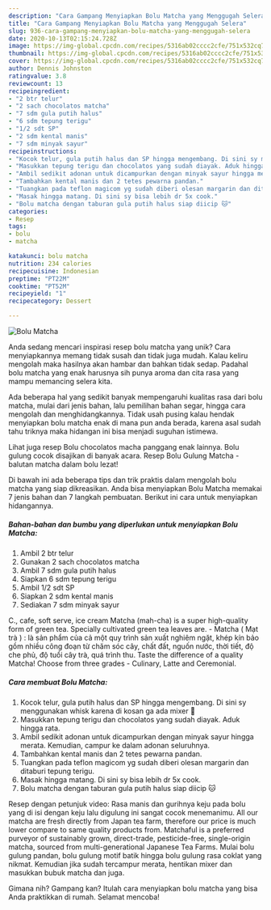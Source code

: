 ```yaml
---
description: "Cara Gampang Menyiapkan Bolu Matcha yang Menggugah Selera"
title: "Cara Gampang Menyiapkan Bolu Matcha yang Menggugah Selera"
slug: 936-cara-gampang-menyiapkan-bolu-matcha-yang-menggugah-selera
date: 2020-10-13T02:15:24.728Z
image: https://img-global.cpcdn.com/recipes/5316ab02cccc2cfe/751x532cq70/bolu-matcha-foto-resep-utama.jpg
thumbnail: https://img-global.cpcdn.com/recipes/5316ab02cccc2cfe/751x532cq70/bolu-matcha-foto-resep-utama.jpg
cover: https://img-global.cpcdn.com/recipes/5316ab02cccc2cfe/751x532cq70/bolu-matcha-foto-resep-utama.jpg
author: Dennis Johnston
ratingvalue: 3.8
reviewcount: 13
recipeingredient:
- "2 btr telur"
- "2 sach chocolatos matcha"
- "7 sdm gula putih halus"
- "6 sdm tepung terigu"
- "1/2 sdt SP"
- "2 sdm kental manis"
- "7 sdm minyak sayur"
recipeinstructions:
- "Kocok telur, gula putih halus dan SP hingga mengembang. Di sini sy menggunakan whisk karena di kosan ga ada mixer 🤭"
- "Masukkan tepung terigu dan chocolatos yang sudah diayak. Aduk hingga rata."
- "Ambil sedikit adonan untuk dicampurkan dengan minyak sayur hingga merata. Kemudian, campur ke dalam adonan seluruhnya."
- "Tambahkan kental manis dan 2 tetes pewarna pandan."
- "Tuangkan pada teflon magicom yg sudah diberi olesan margarin dan ditaburi tepung terigu."
- "Masak hingga matang. Di sini sy bisa lebih dr 5x cook."
- "Bolu matcha dengan taburan gula putih halus siap diicip 🐱"
categories:
- Resep
tags:
- bolu
- matcha

katakunci: bolu matcha 
nutrition: 234 calories
recipecuisine: Indonesian
preptime: "PT22M"
cooktime: "PT52M"
recipeyield: "1"
recipecategory: Dessert

---
```



![Bolu Matcha](https://img-global.cpcdn.com/recipes/5316ab02cccc2cfe/751x532cq70/bolu-matcha-foto-resep-utama.jpg)

Anda sedang mencari inspirasi resep bolu matcha yang unik? Cara menyiapkannya memang tidak susah dan tidak juga mudah. Kalau keliru mengolah maka hasilnya akan hambar dan bahkan tidak sedap. Padahal bolu matcha yang enak harusnya sih punya aroma dan cita rasa yang mampu memancing selera kita.

Ada beberapa hal yang sedikit banyak mempengaruhi kualitas rasa dari bolu matcha, mulai dari jenis bahan, lalu pemilihan bahan segar, hingga cara mengolah dan menghidangkannya. Tidak usah pusing kalau hendak menyiapkan bolu matcha enak di mana pun anda berada, karena asal sudah tahu triknya maka hidangan ini bisa menjadi suguhan istimewa.

Lihat juga resep Bolu chocolatos macha panggang enak lainnya. Bolu gulung cocok disajikan di banyak acara. Resep Bolu Gulung Matcha - balutan matcha dalam bolu lezat!


Di bawah ini ada beberapa tips dan trik praktis dalam mengolah bolu matcha yang siap dikreasikan. Anda bisa menyiapkan Bolu Matcha memakai 7 jenis bahan dan 7 langkah pembuatan. Berikut ini cara untuk menyiapkan hidangannya.

<!--inarticleads1-->

##### Bahan-bahan dan bumbu yang diperlukan untuk menyiapkan Bolu Matcha:

1. Ambil 2 btr telur
1. Gunakan 2 sach chocolatos matcha
1. Ambil 7 sdm gula putih halus
1. Siapkan 6 sdm tepung terigu
1. Ambil 1/2 sdt SP
1. Siapkan 2 sdm kental manis
1. Sediakan 7 sdm minyak sayur


C., cafe, soft serve, ice cream Matcha (mah-cha) is a super high-quality form of green tea. Specially cultivated green tea leaves are. - Matcha ( Mạt trà ) : là sản phẩm của cả một quy trình sản xuất nghiêm ngặt, khép kín bảo gồm nhiều công đoạn từ chăm sóc cây, chất đất, nguốn nước, thời tiết, độ che phủ, độ tuổi cây trà, quá trình thu. Taste the difference of a quality Matcha! Choose from three grades - Culinary, Latte and Ceremonial. 

<!--inarticleads2-->

##### Cara membuat Bolu Matcha:

1. Kocok telur, gula putih halus dan SP hingga mengembang. Di sini sy menggunakan whisk karena di kosan ga ada mixer 🤭
1. Masukkan tepung terigu dan chocolatos yang sudah diayak. Aduk hingga rata.
1. Ambil sedikit adonan untuk dicampurkan dengan minyak sayur hingga merata. Kemudian, campur ke dalam adonan seluruhnya.
1. Tambahkan kental manis dan 2 tetes pewarna pandan.
1. Tuangkan pada teflon magicom yg sudah diberi olesan margarin dan ditaburi tepung terigu.
1. Masak hingga matang. Di sini sy bisa lebih dr 5x cook.
1. Bolu matcha dengan taburan gula putih halus siap diicip 🐱


Resep dengan petunjuk video: Rasa manis dan gurihnya keju pada bolu yang di isi dengan keju lalu digulung ini sangat cocok menemanimu. All our matcha are fresh directly from Japan tea farm, therefore our price is much lower compare to same quality products from. Matchaful is a preferred purveyor of sustainably grown, direct-trade, pesticide-free, single-origin matcha, sourced from multi-generational Japanese Tea Farms. Mulai bolu gulung pandan, bolu gulung motif batik hingga bolu gulung rasa coklat yang nikmat. Kemudian jika sudah tercampur merata, hentikan mixer dan masukkan bubuk matcha dan juga. 

Gimana nih? Gampang kan? Itulah cara menyiapkan bolu matcha yang bisa Anda praktikkan di rumah. Selamat mencoba!
